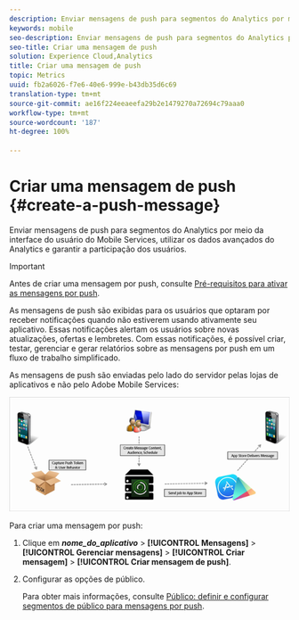 ```yaml
---
description: Enviar mensagens de push para segmentos do Analytics por meio da interface do usuário do Mobile Services, utilizar os dados avançados do Analytics e garantir a participação dos usuários.
keywords: mobile
seo-description: Enviar mensagens de push para segmentos do Analytics por meio da interface do usuário do Mobile Services, utilizar os dados avançados do Analytics e garantir a participação dos usuários.
seo-title: Criar uma mensagem de push
solution: Experience Cloud,Analytics
title: Criar uma mensagem de push
topic: Metrics
uuid: fb2a6026-f7e6-40e6-999e-b43db35d6c69
translation-type: tm+mt
source-git-commit: ae16f224eeaeefa29b2e1479270a72694c79aaa0
workflow-type: tm+mt
source-wordcount: '187'
ht-degree: 100%

---
```



# Criar uma mensagem de push {#create-a-push-message}

Enviar mensagens de push para segmentos do Analytics por meio da interface do usuário do Mobile Services, utilizar os dados avançados do Analytics e garantir a participação dos usuários.

>[!IMPORTANT]
>
>Antes de criar uma mensagem por push, consulte [Pré-requisitos para ativar as mensagens por push](/help/using/c-manage-app-settings/c-mob-confg-app/configure-push-messaging/prerequisites-push-messaging.md).

As mensagens de push são exibidas para os usuários que optaram por receber notificações quando não estiverem usando ativamente seu aplicativo. Essas notificações alertam os usuários sobre novas atualizações, ofertas e lembretes. Com essas notificações, é possível criar, testar, gerenciar e gerar relatórios sobre as mensagens por push em um fluxo de trabalho simplificado.

As mensagens de push são enviadas pelo lado do servidor pelas lojas de aplicativos e não pelo Adobe Mobile Services:

![](assets/push_message_diagram.png)

Para criar uma mensagem por push:

1. Clique em ***nome_do_aplicativo*** > **[!UICONTROL Mensagens]** > **[!UICONTROL Gerenciar mensagens]** > **[!UICONTROL Criar mensagem]** > **[!UICONTROL Criar mensagem de push]**.
1. Configurar as opções de público.

   Para obter mais informações, consulte [Público: definir e configurar segmentos de público para mensagens por push](/help/using/in-app-messaging/t-create-push-message/c-audience-push-message.md).
